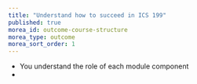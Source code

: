 ```yaml
---
title: "Understand how to succeed in ICS 199"
published: true
morea_id: outcome-course-structure
morea_type: outcome
morea_sort_order: 1
---
```


  * You understand the role of each module component
  * 

